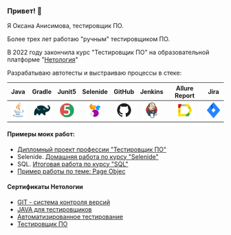 ### Привет! 👋
Я Оксана Анисимова, тестировщик ПО.

Более трех лет работаю "ручным" тестировщиком ПО. 

В 2022 году закончила курс "Тестировщик ПО" на образовательной платформе "[Нетология](https://netology.ru/)"

Разрабатываю автотесты и выстраиваю процессы в стеке:

| Java | Gradle | Junit5 | Selenide | GitHub | Jenkins | Allure Report | Jira |
|:----:|:----:|:------:|:------:|:------:|:----:|:------:|:------:|
| <img src="https://github.com/Roman-1990/bip-test/blob/master/img/logo/Java.png" width="40" height="40"> | <img src="https://github.com/Roman-1990/bip-test/blob/master/img/logo/Gradle.png" width="40" height="40"> | <img src="https://github.com/Roman-1990/bip-test/blob/master/img/logo/JUnit5.png" width="40" height="40"> | <img src="https://github.com/Roman-1990/bip-test/blob/master/img/logo/Selenide.png" width="40" height="40"> | <img src="https://github.com/Roman-1990/bip-test/blob/master/img/logo/Github.png" width="40" height="40"> | <img src="https://github.com/Roman-1990/bip-test/blob/master/img/logo/Jenkins.png" width="40" height="40"> | <img src="https://github.com/Roman-1990/bip-test/blob/master/img/logo/Allure_Report.png" width="40" height="40"> | <img src="https://github.com/Roman-1990/bip-test/blob/master/img/logo/Jira.png" width="40" height="40"> |

#### Примеры моих работ:
* [Дипломный проект профессии "Тестировщик ПО"](https://github.com/Ksuschka/QADiploma)
* Selenide. [Домашняя работа по курсу "Selenide"](https://github.com/Ksuschka/CardDeliveryOrder)
* SQL. [Итоговая работа по курсу "SQL"](https://github.com/Ksuschka/DeadlineSQL)
* [Пример работы по теме: Page Objec](https://github.com/Ksuschka/PageObjects)


#### Сертификаты Нетологии
* [GIT - система контроля версий](https://drive.google.com/file/d/1cFpi0_k2noJTodGXnWxJLj8iV9aIKdx7/view?usp=sharing)
* [JAVA для тестировщиков](https://drive.google.com/file/d/16NqPpMcQfFUI5K9GvOMBUG2lnomZdcuJ/view?usp=sharing)
* [Автоматизированное тестирование](https://drive.google.com/file/d/1ldEWL0rDzldO_p0JKG69y2U50_-7rshy/view?usp=sharing)
* [Тестировщик ПО](https://drive.google.com/file/d/1GUwMT5ze6e6xeW0VqHJsq7ySlgw3vIpG/view?usp=sharing)

